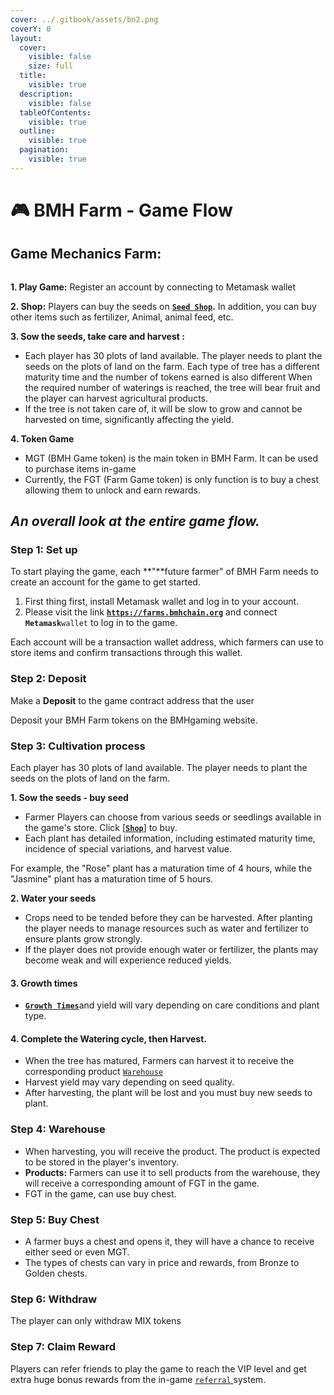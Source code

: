 ```yaml
---
cover: ../.gitbook/assets/bn2.png
coverY: 0
layout:
  cover:
    visible: false
    size: full
  title:
    visible: true
  description:
    visible: false
  tableOfContents:
    visible: true
  outline:
    visible: true
  pagination:
    visible: true
---
```


# 🎮 BMH Farm - Game Flow

## **Game Mechanics Farm:**

<figure><img src="../.gitbook/assets/Flow game final.png" alt=""><figcaption></figcaption></figure>

**1. Play Game:** Register an account by connecting to Metamask wallet

**2. Shop:** Players can buy the seeds on [**`Seed Shop`**](../game-features/basic-features/shop.md)**.** In addition, you can buy other items such as fertilizer, Animal, animal feed, etc.

**3. Sow the seeds, take care and harvest :**&#x20;

* Each player has 30 plots of land available. The player needs to plant the seeds on the plots of land on the farm. Each type of tree has a different maturity time and the number of tokens earned is also different When the required number of waterings is reached, the tree will bear fruit and the player can harvest agricultural products.
* If the tree is not taken care of, it will be slow to grow and cannot be harvested on time, significantly affecting the yield.

**4. Token Game**

* MGT (BMH Game token) is the main token in BMH Farm. It can be used to purchase items in-game
* Currently, the FGT (Farm Game token) is only function is to buy a chest allowing them to unlock and earn rewards.

## _**An overall look at the entire game flow.**_&#x20;

### **Step 1: Set up**

To start playing the game, each **"**future farmer" of BMH Farm needs to create an account for the game to get started.

1. First thing first, install Metamask wallet and log in to your account.
2. Please visit the link [**`https://farms.bmhchain.org`**](https://farms.bmhchain.org) and connect  **`Metamask`**`wallet` to log in to the game.

Each account will be a transaction wallet address, which farmers can use to store items and confirm transactions through this wallet.&#x20;

### **Step 2:** Deposit&#x20;

&#x20;Make a **Deposit** to the game contract address that the user

Deposit your BMH Farm tokens on the BMHgaming website.

### **Step 3:** Cultivation process

Each player has 30 plots of land available. The player needs to plant the seeds on the plots of land on the farm.

**1. Sow the seeds - buy seed**

* Farmer Players can choose from various seeds or seedlings available in the game's store. Click \[[**`Shop`**](../game-features/basic-features/shop.md)] to buy.
* Each plant has detailed information, including estimated maturity time, incidence of special variations, and harvest value.

For example, the "Rose" plant has a maturation time of 4 hours, while the "Jasmine" plant has a maturation time of 5 hours.

**2. Water your seeds**

* Crops need to be tended before they can be harvested. After planting the player needs to manage resources such as water and fertilizer to ensure plants grow strongly.
* If the player does not provide enough water or fertilizer, the plants may become weak and will experience reduced yields.

#### **3. Growth times**&#x20;

* [**`Growth Times`**](bmhfarm-rules.md#id-1.-the-type-of-seed-affects-how-plants-grow-and-what-they-produce)and yield will vary depending on care conditions and plant type.&#x20;

#### **4.** Complete the Watering cycle, then Harvest.

* When the tree has matured, Farmers can harvest it to receive the corresponding product [`Warehouse`](../game-features/basic-features/storehouse.md)
* Harvest yield may vary depending on seed quality.
* After harvesting, the plant will be lost and you must buy new seeds to plant.

### Step 4: Warehouse

* When harvesting, you will receive the product. The product is expected to be stored in the player's inventory.
* **Products:** Farmers can use it to sell products from the warehouse, they will receive a corresponding amount of FGT in the game.
* FGT in the game, can use buy chest.

### Step 5: Buy Chest

* A farmer buys a chest and opens it, they will have a chance to receive either seed or even MGT.
* The types of chests can vary in price and rewards, from Bronze to Golden chests.

### Step 6: Withdraw

The player can only withdraw MIX tokens

### **Step 7: Claim Reward**

Players can refer friends to play the game to reach the VIP level and get extra huge bonus rewards from the in-game [`referral` ](../referral-system/what-is-the-referral-system.md)system.
